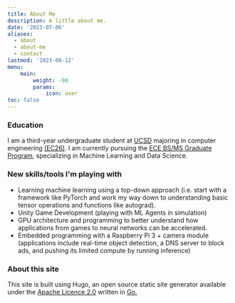 ```yaml
---
title: About Me
description: A little about me. 
date: '2023-07-06'
aliases:
  - about
  - about-me
  - contact
lastmod: '2023-08-12'
menu:
    main: 
        weight: -90
        params:
            icon: user
toc: false
---
```


### Education
I am a third-year undergraduate student at [UCSD](ucsd.edu) majoring in
computer engineering 
[(EC26)](https://ece.ucsd.edu/undergraduate/undergraduate-programs/computer-engineering-major).
I am currently pursuing the 
[ECE BS/MS Graduate Program](https://ece.ucsd.edu/faculty-research/ece-research-areas/machine-learning-data-science-impacted),
specializing in Machine Learning and Data Science.

### New skills/tools I'm playing with
- Learning machine learning using a top-down approach (i.e. start with a framework
  like PyTorch and work my way down to understanding basic tensor operations and
  functions like autograd).
- Unity Game Development (playing with ML Agents in simulation)
- GPU architecture and programming to better understand how applications from 
  games to neural networks can be accelerated.
- Embedded programming with a Raspberry Pi 3 + camera module (applications
  include real-time object detection, a DNS server to block ads, and pushing its
  limited compute by running inference)
 
### About this site
This site is built using Hugo, an open source static site generator available 
under the [Apache Licence 2.0](https://github.com/gohugoio/hugo/blob/master/LICENSE) 
written in [Go.](https://go.dev)
